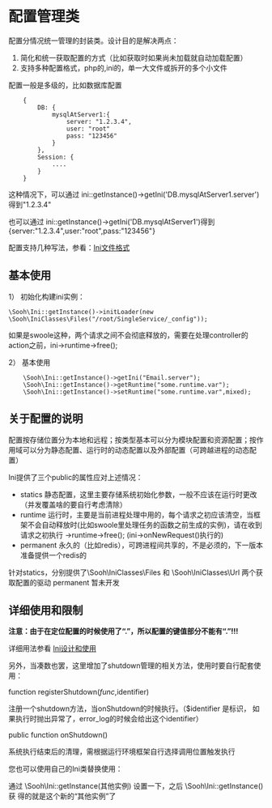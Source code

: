 # 配置管理类

配置分情况统一管理的封装类。设计目的是解决两点：

1. 简化和统一获取配置的方式（比如获取时如果尚未加载就自动加载配置）
2. 支持多种配置格式，php的,ini的，单一大文件或拆开的多个小文件

配置一般是多级的，比如数据库配置

        {
            DB: {
                mysqlAtServer1:{
                    server: "1.2.3.4",
                    user: "root"
                    pass: "123456"
                }
            },
            Session: {
                ....
            }
        }

这种情况下，可以通过 ini::getInstance()->getIni('DB.mysqlAtServer1.server')得到"1.2.3.4"

也可以通过 ini::getInstance()->getIni('DB.mysqlAtServer1')得到 {server:"1.2.3.4",user:"root",pass:"123456"}

配置支持几种写法，参看：[Ini文件格式](Ini.md)

## 基本使用

1） 初始化构建ini实例：

`\Sooh\Ini::getInstance()->initLoader(new \Sooh\IniClasses\Files("/root/SingleService/_config"));`

如果是swoole这种，两个请求之间不会彻底释放的，需要在处理controller的action之前，ini->runtime->free();

2） 基本使用

        \Sooh\Ini::getInstance()->getIni("Email.server");
        \Sooh\Ini::getInstance()->getRuntime("some.runtime.var");
        \Sooh\Ini::getInstance()->setRuntime("some.runtime.var",mixed);


## 关于配置的说明

配置按存储位置分为本地和远程；按类型基本可以分为模块配置和资源配置；按作用域可以分为静态配置、运行时的动态配置以及外部配置（可跨越进程的动态配置）

Ini提供了三个public的属性应对上述情况：

 * statics  静态配置，这里主要存储系统初始化参数，一般不应该在运行时更改（并发覆盖啥的要自行考虑清除）
 * runtime  运行时，主要是当前进程处理中用的，每个请求之初应该清空，当框架不会自动释放时(比如swoole里处理任务的函数之前生成的实例)，请在收到请求之初执行 ->runtime->free(); (ini->onNewRequest()执行的)
 * permanent 永久的（比如redis），可跨进程间共享的，不是必须的，下一版本准备提供一个redis的

针对statics，分别提供了\Sooh\IniClasses\Files 和 \Sooh\IniClasses\Url 两个获取配置的驱动
permanent 暂未开发

## 详细使用和限制

**注意：由于在定位配置的时候使用了“.”，所以配置的键值部分不能有“.”!!!**

详细用法参看 [Ini设计和使用](docs/Design.md)

另外，当凑数也罢，这里增加了shutdown管理的相关方法，使用时要自行配套使用：

function registerShutdown($func,$identifier)

注册一个shutdown方法，当onShutdown的时候执行。（$identifier 是标识，
如果执行时抛出异常了，error_log的时候会给出这个identifier）

public function onShutdown()

系统执行结束后的清理，需根据运行环境框架自行选择调用位置触发执行

您也可以使用自己的Ini类替换使用：

通过 \Sooh\Ini::getInstance(其他实例) 设置一下，之后 \Sooh\Ini::getInstance()获
得的就是这个新的“其他实例”了